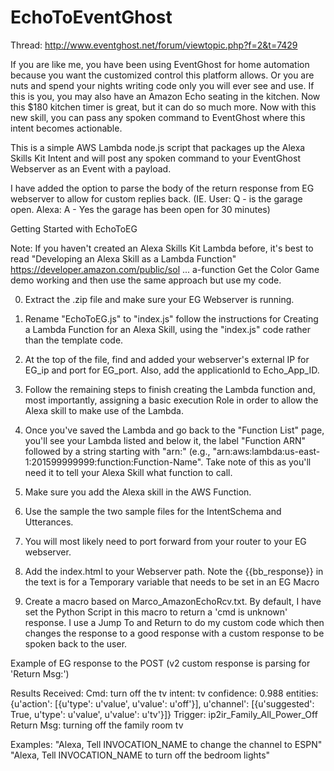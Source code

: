 # EchoToEventGhost
Thread: http://www.eventghost.net/forum/viewtopic.php?f=2&t=7429

If you are like me, you have been using EventGhost for home automation because you want the customized control this platform allows. Or you are nuts and spend your nights writing code only you will ever see and use. If this is you, you may also have an Amazon Echo seating in the kitchen. Now this $180 kitchen timer is great, but it can do so much more. Now with this new skill, you can pass any spoken command to EventGhost where this intent becomes actionable.

This is a simple AWS Lambda node.js script that packages up the Alexa Skills Kit Intent and will post any spoken command to your EventGhost Webserver as an Event with a payload.

I have added the option to parse the body of the return response from EG webserver to allow for custom replies back. (IE. User: Q - is the garage open. Alexa: A - Yes the garage has been open for 30 minutes)

Getting Started with EchoToEG

Note: If you haven't created an Alexa Skills Kit Lambda before, it's best to read "Developing an Alexa Skill as a Lambda Function"
https://developer.amazon.com/public/sol ... a-function Get the Color Game demo working and then use the same approach but use my code.

0. Extract the .zip file and make sure your EG Webserver is running.

1. Rename "EchoToEG.js" to "index.js" follow the instructions for Creating a Lambda Function for an Alexa Skill, using the "index.js" code rather than the template code.

2. At the top of the file, find and added your webserver's external IP for EG_ip and port for EG_port. Also, add the applicationId to Echo_App_ID.

3. Follow the remaining steps to finish creating the Lambda function and, most importantly, assigning a basic execution Role in order to allow the Alexa skill to make use of the Lambda.

4. Once you've saved the Lambda and go back to the "Function List" page, you'll see your Lambda listed and below it, the label "Function ARN" followed by a string starting with "arn:" (e.g., "arn:aws:lambda:us-east-1:201599999999:function:Function-Name". Take note of this as you'll need it to tell your Alexa Skill what function to call.

5. Make sure you add the Alexa skill in the AWS Function.

6. Use the sample the two sample files for the IntentSchema and Utterances.

7. You will most likely need to port forward from your router to your EG webserver.

8. Add the index.html to your Webserver path. Note the {{bb_response}} in the text is for a Temporary variable that needs to be set in an EG Macro

9. Create a macro based on Marco_AmazonEchoRcv.txt. By default, I have set the Python Script in this macro to return a 'cmd is unknown' response. I use a Jump To and Return to do my custom code which then changes the response to a good response with a custom response to be spoken back to the user.

Example of EG response to the POST (v2 custom response is parsing for 'Return Msg:')

Results Received:
Cmd: turn off the tv
intent: tv
confidence: 0.988
entities: {u'action': [{u'type': u'value', u'value': u'off'}], u'channel': [{u'suggested': True, u'type': u'value', u'value': u'tv'}]}
Trigger: ip2ir_Family_All_Power_Off
Return Msg: turning off the family room tv

Examples:
"Alexa, Tell INVOCATION_NAME to change the channel to ESPN"
"Alexa, Tell INVOCATION_NAME to turn off the bedroom lights"
